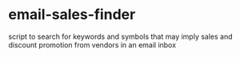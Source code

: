 # email-sales-finder
script to search for keywords and symbols that may imply sales and discount promotion from vendors in an email inbox
